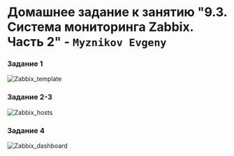 # Домашнее задание к занятию "9.3. Система мониторинга Zabbix. Часть 2" - `Myznikov Evgeny`

### Задание 1
![Zabbix_template](https://github.com/EvgenyMyznikov/Zabbix-part2-hw/blob/main/img/Задание_1.png?raw=true)

### Задание 2-3
![Zabbix_hosts](https://github.com/EvgenyMyznikov/Zabbix-part2-hw/blob/main/img/Задание_2-3.png?raw=true)

### Задание 4
![Zabbix_dashboard](https://github.com/EvgenyMyznikov/Zabbix-part2-hw/blob/main/img/Задание_4.png?raw=true)

